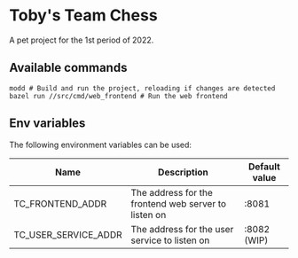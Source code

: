 # Toby's Team Chess

A pet project for the 1st period of 2022.

## Available commands

```shell
modd # Build and run the project, reloading if changes are detected
bazel run //src/cmd/web_frontend # Run the web frontend
```

## Env variables

The following environment variables can be used:

| Name                 | Description                                          | Default value |
|----------------------|------------------------------------------------------|---------------|
| TC_FRONTEND_ADDR     | The address for the frontend web server to listen on | :8081         |
| TC_USER_SERVICE_ADDR | The address for the user service to listen on        | :8082 (WIP)   |

